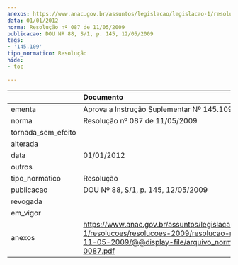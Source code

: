 ```yaml
---
anexos: https://www.anac.gov.br/assuntos/legislacao/legislacao-1/resolucoes/resolucoes-2009/resolucao-no-087-de-11-05-2009/@@display-file/arquivo_norma/RA2009-0087.pdf
data: 01/01/2012
norma: Resolução nº 087 de 11/05/2009
publicacao: DOU Nº 88, S/1, p. 145, 12/05/2009
tags:
- '145.109'
tipo_normatico: Resolução
hide: 
- toc 
 
---
```


|                    | Documento                                                                                                                                                       |
|:-------------------|:----------------------------------------------------------------------------------------------------------------------------------------------------------------|
| ementa             | Aprova a Instrução Suplementar Nº 145.109-001A.                                                                                                                 |
| norma              | Resolução nº 087 de 11/05/2009                                                                                                                                  |
| tornada_sem_efeito |                                                                                                                                                                 |
| alterada           |                                                                                                                                                                 |
| data               | 01/01/2012                                                                                                                                                      |
| outros             |                                                                                                                                                                 |
| tipo_normatico     | Resolução                                                                                                                                                       |
| publicacao         | DOU Nº 88, S/1, p. 145, 12/05/2009                                                                                                                              |
| revogada           |                                                                                                                                                                 |
| em_vigor           |                                                                                                                                                                 |
| anexos             | https://www.anac.gov.br/assuntos/legislacao/legislacao-1/resolucoes/resolucoes-2009/resolucao-no-087-de-11-05-2009/@@display-file/arquivo_norma/RA2009-0087.pdf |